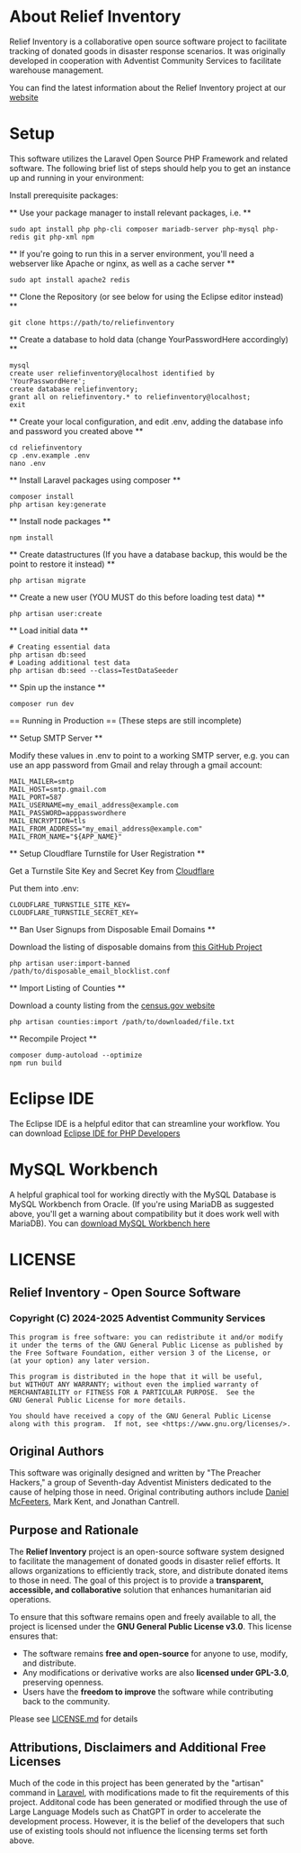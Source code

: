 # About Relief Inventory

Relief Inventory is a collaborative open source software project to facilitate tracking of donated goods in disaster response scenarios. 
It was originally developed in cooperation with Adventist Community Services to facilitate warehouse management.

You can find the latest information about the Relief Inventory project at our [website](https://reliefinventory.fiforms.net)

# Setup 

This software utilizes the Laravel Open Source PHP Framework and related software. The following brief list of steps
should help you to get an instance up and running in your environment:

Install prerequisite packages:

** Use your package manager to install relevant packages, i.e. **

    sudo apt install php php-cli composer mariadb-server php-mysql php-redis git php-xml npm
  
** If you're going to run this in a server environment, you'll need a webserver like Apache or nginx, as well as a cache server **

    sudo apt install apache2 redis

** Clone the Repository (or see below for using the Eclipse editor instead) **

    git clone https://path/to/reliefinventory

** Create a database to hold data (change YourPasswordHere accordingly) **

    mysql
    create user reliefinventory@localhost identified by 'YourPasswordHere';
    create database reliefinventory;
    grant all on reliefinventory.* to reliefinventory@localhost;
    exit

** Create your local configuration, and edit .env, adding the database info and password you created above **

    cd reliefinventory
    cp .env.example .env
    nano .env

** Install Laravel packages using composer **

    composer install
    php artisan key:generate
    
  
** Install node packages **

    npm install

** Create datastructures (If you have a database backup, this would be the point to restore it instead) **

    php artisan migrate
  
** Create a new user (YOU MUST do this before loading test data) **

    php artisan user:create
  
** Load initial data **

    # Creating essential data
    php artisan db:seed
    # Loading additional test data
    php artisan db:seed --class=TestDataSeeder

** Spin up the instance **

    composer run dev
  
== Running in Production ==
(These steps are still incomplete)

** Setup SMTP Server **

Modify these values in .env to point to a working SMTP server, e.g. you can 
use an app password from Gmail and relay through a gmail account:

    MAIL_MAILER=smtp
    MAIL_HOST=smtp.gmail.com
    MAIL_PORT=587
    MAIL_USERNAME=my_email_address@example.com
    MAIL_PASSWORD=apppasswordhere
    MAIL_ENCRYPTION=tls
    MAIL_FROM_ADDRESS="my_email_address@example.com"
    MAIL_FROM_NAME="${APP_NAME}"
    
** Setup Cloudflare Turnstile for User Registration **

Get a Turnstile Site Key and Secret Key from [Cloudflare](https://www.cloudflare.com/application-services/products/turnstile/)

Put them into .env:

    CLOUDFLARE_TURNSTILE_SITE_KEY=
    CLOUDFLARE_TURNSTILE_SECRET_KEY=

** Ban User Signups from Disposable Email Domains **

Download the listing of disposable domains from 
[this GitHub Project](https://github.com/disposable-email-domains/disposable-email-domains)

    php artisan user:import-banned /path/to/disposable_email_blocklist.conf
    
** Import Listing of Counties **

Download a county listing from the [census.gov website](https://www.census.gov/library/reference/code-lists/ansi.html#cou)

    php artisan counties:import /path/to/downloaded/file.txt

** Recompile Project **

    composer dump-autoload --optimize
    npm run build
  
  
# Eclipse IDE

The Eclipse IDE is a helpful editor that can streamline your workflow. You can download [Eclipse IDE for PHP Developers](https://www.eclipse.org/downloads/packages/)

# MySQL Workbench

A helpful graphical tool for working directly with the MySQL Database is MySQL Workbench from Oracle. (If you're using MariaDB as suggested above, you'll get a warning about compatibility but it does work well with MariaDB). You can [download MySQL Workbench here](https://www.mysql.com/products/workbench/)


# LICENSE

## Relief Inventory - Open Source Software

### Copyright (C) 2024-2025 Adventist Community Services
    This program is free software: you can redistribute it and/or modify
    it under the terms of the GNU General Public License as published by
    the Free Software Foundation, either version 3 of the License, or
    (at your option) any later version.
    
    This program is distributed in the hope that it will be useful,
    but WITHOUT ANY WARRANTY; without even the implied warranty of
    MERCHANTABILITY or FITNESS FOR A PARTICULAR PURPOSE.  See the
    GNU General Public License for more details.
    
    You should have received a copy of the GNU General Public License
    along with this program.  If not, see <https://www.gnu.org/licenses/>.

## Original Authors
This software was originally designed and written by "The Preacher Hackers," a group of Seventh-day Adventist Ministers dedicated to the cause of helping those in need. Original contributing authors include [Daniel McFeeters](https://www.pastordaniel.net), Mark Kent, and Jonathan Cantrell.

## Purpose and Rationale
The **Relief Inventory** project is an open-source software system designed to facilitate the management of donated goods in disaster relief efforts. It allows organizations to efficiently track, store, and distribute donated items to those in need. The goal of this project is to provide a **transparent, accessible, and collaborative** solution that enhances humanitarian aid operations.

To ensure that this software remains open and freely available to all, the project is licensed under the **GNU General Public License v3.0**. This license ensures that:
- The software remains **free and open-source** for anyone to use, modify, and distribute.
- Any modifications or derivative works are also **licensed under GPL-3.0**, preserving openness.
- Users have the **freedom to improve** the software while contributing back to the community.

Please see [LICENSE.md](LICENSE.md) for details

## Attributions, Disclaimers and Additional Free Licenses
Much of the code in this project has been generated by the "artisan" command in [Laravel](https://laravel.com/), with modifications made to fit the requirements of this project. Additonal code has been generated or modified through the use of Large Language Models such as ChatGPT in order to accelerate the development process. However, it is the belief of the developers that such use of existing tools should not influence the licensing terms set forth above. 


